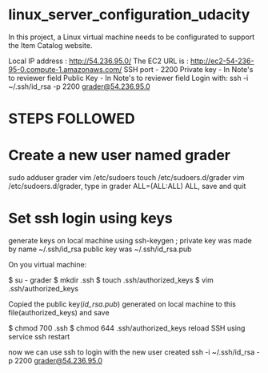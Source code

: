 # linux_server_configuration_udacity
In this project, a Linux virtual machine needs to be configurated to support the Item Catalog website.

Local IP address : http://54.236.95.0/
The EC2 URL is : http://ec2-54-236-95-0.compute-1.amazonaws.com/
SSH port - 2200
Private key - In Note's to reviewer field
Public Key - In Note's to reviewer field
Login with: ssh -i ~/.ssh/id_rsa -p 2200 grader@54.236.95.0

# STEPS FOLLOWED

# Create a new user named grader
sudo adduser grader
vim /etc/sudoers
touch /etc/sudoers.d/grader
vim /etc/sudoers.d/grader, type in grader ALL=(ALL:ALL) ALL, save and quit

# Set ssh login using keys
generate keys on local machine using ssh-keygen ; 
private key was made by name ~/.ssh/id_rsa
public key was  ~/.ssh/id_rsa.pub

On you virtual machine:

$ su - grader
$ mkdir .ssh
$ touch .ssh/authorized_keys
$ vim .ssh/authorized_keys

Copied the public key(*id_rsa.pub*) generated on local machine to this file(authorized_keys) and save

$ chmod 700 .ssh
$ chmod 644 .ssh/authorized_keys
reload SSH using service ssh restart

now we can use ssh to login with the new user created
ssh -i ~/.ssh/id_rsa -p 2200 grader@54.236.95.0




